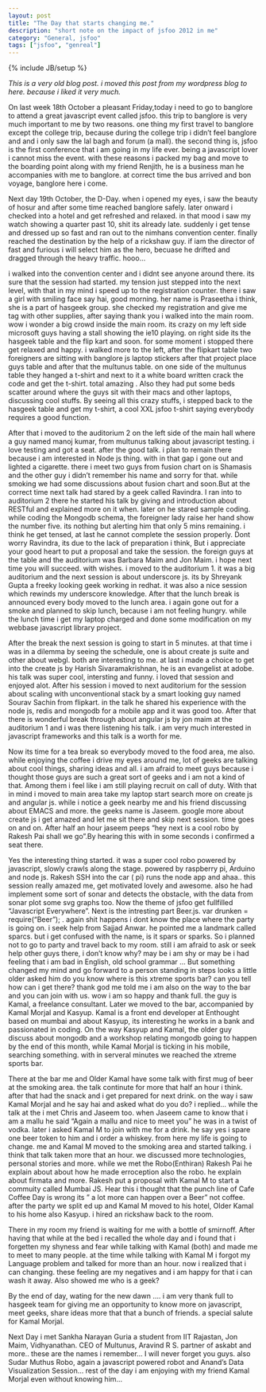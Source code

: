 ```yaml
---
layout: post
title: "The Day that starts changing me."
description: "short note on the impact of jsfoo 2012 in me"
category: "General, jsfoo"
tags: ["jsfoo", "genreal"]
---
```

{% include JB/setup %}

_This is a very old blog post. i moved this post from my wordpress blog to here. because i liked it very much._

On last week 18th October a pleasant Friday,today i need to go to banglore to attend a great  javascript event called jsfoo. this trip to banglore is very much important to me by two reasons. one thing my first travel to banglore except the college trip, because during the college trip i didn’t feel banglore and  and i only saw the lal bagh and forum (a mall). the second thing is, jsfoo is the first conference that i am going in my life ever. being a javascript lover i cannot miss the event. with these reasons i packed my bag and move to the boarding point along with my friend Renjith, he  is a business man he accompanies with me to banglore. at correct time the bus arrived and bon voyage, banglore here i come.

Next day 19th October, the D-Day. when i opened my eyes, i saw the beauty of hosur and after some time reached banglore safely. later onward i checked into a hotel and get refreshed and relaxed. in that mood i saw my watch showing a quarter past 10, shit its already late. suddenly i get tense and dressed up so fast and ran out to the nimhans convention center. finally reached the destination by the help of a rickshaw guy. if iam the director of fast and furious i will select him as the hero, becuase he drifted and dragged through the heavy traffic. hooo…

i walked into the convention center and i didnt see anyone around there. its sure that the session had started. my tension just stepped into the next level, with that in my mind i speed up to the registration counter. there i saw a girl with smiling face say hai, good morning. her name is Praseetha i think, she is a part of hasgeek group. she checked my registration and give me tag with other supplies, after saying thank you i walked into the main room. wow i wonder a big crowd inside the main room. its crazy on my left side microsoft guys having a stall showing the ie10 playing. on right side its the hasgeek table and the flip kart and soon. for some moment i stopped there get relaxed and happy. i walked more to the left, after the flipkart table two foreigners  are sitting with banglore js laptop stickers after that project place guys table and after that the multunus table. on one side of the multunus table they hanged a t-shirt and next to it a white board written crack the code and get the t-shirt. total amazing . Also they had put some beds scatter around where the guys sit with their macs and other laptops, discussing cool stuffs. By seeing all this crazy stuffs, i stepped back to the hasgeek table  and get my t-shirt, a cool XXL jsfoo t-shirt saying everybody requires a good function.

After that i moved to the auditorium 2 on the left side of the main hall where a guy named manoj kumar, from multunus talking about javascript testing. i love testing and got a seat. after the good talk. i plan to remain there because i am interested in Node js thing. with in that gap i gone out and lighted a cigarette. there i meet two guys from fusion chart on is Shamasis and the other guy i didn’t remember his name and sorry for that. while smoking we had some discussions about fusion chart and soon.But at the correct time next talk had stared  by a geek called Ravindra. I ran into to auditorium 2 there he started his talk by giving and introduction about RESTful and explained more on it when. later on he stared sample coding. while coding the Mongodb schema,  the foreigner lady raise her hand show the number five. its nothing but alerting him that only 5 mins remaining. i think he get tensed, at last he cannot complete the session properly. Dont worry Ravindra, its due to the lack of preparation i think, But i appreciate your good heart to put a proposal and take the session. the foreign guys at the table and the auditorium was Barbara Maim and Jon Maim. i hope next time you will succeed. with wishes. i moved to the auditorium 1. it was a big auditorium and the next session is about underscore js. its by Shreyank Gupta a freeky looking geek working in redhat. it was also a nice session which rewinds my underscore knowledge. After that the lunch break is announced  every body moved to the lunch area. i again gone out for a smoke and planned to skip lunch, because i am not feeling hungry. while the lunch time i get my laptop charged and done some modification on my webbase javascript library project.

After the break the next session is going to start in 5 minutes. at that time i was in a dilemma by seeing the schedule, one is about create js suite and other about webgl. both are interesting to me. at last i made  a choice to get into the create js by Harish Sivaramakrishnan, he is an evangelist at adobe. his talk was super cool, intersting and funny. i loved that session and enjoyed alot. After his session i moved to next auditorium for the session about scaling with unconventional stack by a smart looking guy named Sourav Sachin from flipkart. in the talk he shared his experience with the node js, redis and mongodb for a mobile app and it was good too. After that there is wonderful break through about angular js by jon maim at the auditorium 1 and i was there listening his talk. i am very much interested in javascript frameworks and this talk is a worth for me.

Now its time for a tea break so everybody moved to the food area, me also. while enjoying the coffee i drive my eyes around me, lot of geeks are talking about cool things, sharing ideas and all. i am afraid to meet guys because i thought those guys are such a great sort of geeks and i am not a kind of that. Among them i feel like i am still playing recruit on call of duty. With that in mind i moved to main area  take my laptop start search more on create js and angular js. while i notice a geek nearby me and his friend discussing about EMACS and more. the geeks name is Jaseem. google more about create js i get amazed and let me sit there and skip next session. time goes on and on. After half an hour jaseem peeps “hey next is a cool robo by Rakesh Pai shall we go”.By hearing this with in some seconds i confirmed a seat there.

Yes the interesting thing started. it was a super cool robo powered by javascript, slowly crawls along the stage. powered by raspberry pi, Arduino and node js. Rakesh SSH into the car ( pi) runs the node app and ahaa.. this session really amazed me, get motivated lovely and awesome. also he had implement some sort of sonar and detects the obstacle, with the data from sonar plot some svg graphs too. Now the theme of jsfoo get fullfilled “Javascript Everywhere”. Next is the intresting part Beer.js. var drunken = require(“Beer”); . again shit happens i dont know the place where the party is going on. i seek help from Sajjad Anwar. he pointed me a landmark called sparcs. but i get confused with the name, is it spars or sparks. So i planned not to go to party and travel back to my room. still i am afraid to ask or seek help other guys there, i don’t know why? may be i am shy or may be i had feeling that i am bad in English, old school grammar … But something changed my mind and go forward to a person standing in steps looks a little older asked him do you know where is this xtreme sports bar? can you tell how can i get there? thank god me told me i am also on the way to the bar and you can join with us. wow i am so happy and thank full. the guy is Kamal, a freelance consultant. Later we moved to the bar, accompanied by Kamal Morjal and Kasyup. Kamal is a front end developer at Enthought based on mumbai and about Kasyup, its interesting he works in a bank and passionated in coding. On the way Kasyup and Kamal, the older guy discuss about mongodb and a workshop relating mongodb going to happen by the end of this month, while Kamal Morjal is ticking in his mobile, searching something. with in serveral minutes we reached the xtreme sports bar.

There at the bar me and Older Kamal have some talk with first mug of beer at the smoking area. the talk continute for more that half an hour i think. after that had the snack and i get prepared for next drink. on the way i saw Kamal Morjal and he say hai and asked what do you do? i replied… while the talk at the i met Chris and Jaseem too. when Jaseem came to know that i am a mallu he said “Again a mallu and nice to meet you” he was in a twist of vodka. later i asked Kamal M to join with me for a drink. he say yes i spare one beer token to him and i order a whiskey. from here my life is going to change. me and Kamal M moved to the smoking area and started talking. i think  that talk taken more that an hour. we discussed more technologies, personal stories and more. while we met the Robo(Enthiran) Rakesh Pai he explain about about how he made erroception also the robo. he explain about firmata and more. Rakesh put a proposal with Kamal M to start a commuity called Mumbai JS. Hear this i thought that the punch line of Cafe Coffee Day is wrong its ” a lot more can happen over a Beer” not coffee. after the party we split ed up and Kamal M moved to his hotel, Older Kamal to his home also Kasyup. i hired an rickshaw back to the room.

There in my room my friend is waiting for me with a bottle of smirnoff. After having that while at the bed i recalled the whole day and i found that i forgetten my shyness and fear while talking with Kamal (both) and made me to meet to many people. at the time while talking with Kamal M i forgot my Language problem and talked for more than an hour. now i realized that i can changing. these feeling are my negatives and i am happy for that i can wash it away. Also showed me who is a geek?

By the end of day, wating for the new dawn …. i am very thank full to hasgeek team for giving me an opportunity to know more on javascript, meet geeks, share ideas more that that a bunch of friends. a special salute for Kamal Morjal.

Next Day i met  Sankha Narayan Guria a student from IIT Rajastan, Jon Maim, Vidhyanathan. CEO of Multunus, Aravind R S. partner of askabt and more.. these are the names i remember… I will never forget you guys. also Sudar Muthus Robo, again a javascript powered robot and Anand’s Data Visualization Session… rest of the day i am enjoying with my friend Kamal Morjal even without knowing him…